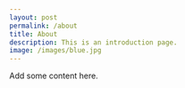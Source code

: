 ```yaml
---
layout: post
permalink: /about
title: About
description: This is an introduction page.
image: /images/blue.jpg
---
```

Add some content here.